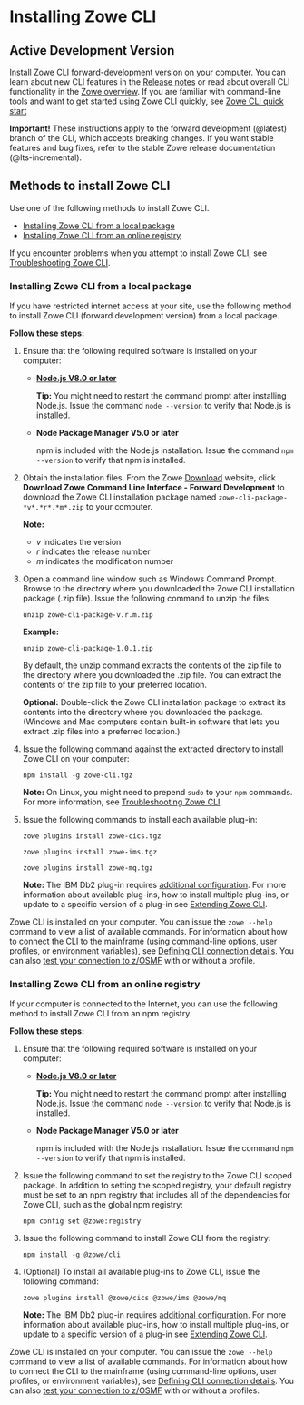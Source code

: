 # Installing Zowe CLI

## Active Development Version
Install Zowe CLI forward-development version on your computer. You can learn about new CLI features in the [Release notes](../getting-started/summaryofchanges.md) or read about overall CLI functionality in the [Zowe overview](../getting-started/overview.md). If you are familiar with command-line tools and want to get started using Zowe CLI quickly, see [Zowe CLI quick start](../getting-started/cli-getting-started.md)

**Important!** These instructions apply to the forward development (@latest) branch of the CLI, which accepts breaking changes. If you want stable features and bug fixes, refer to the stable Zowe release documentation (@lts-incremental). 

## Methods to install Zowe CLI

Use one of the following methods to install Zowe CLI.

- [Installing Zowe CLI from a local package](#installing-zowe-cli-from-a-local-package)
- [Installing Zowe CLI from an online registry](#installing-zowe-cli-from-an-online-registry)

If you encounter problems when you attempt to install Zowe CLI, see [Troubleshooting Zowe CLI](../troubleshoot/cli/troubleshoot-cli.md).

### Installing Zowe CLI from a local package

If you have restricted internet access at your site, use the following method to install Zowe CLI (forward development version) from a local package. 

**Follow these steps:**

1. Ensure that the following required software is installed on your computer:

    -  [**Node.js V8.0 or later**](https://nodejs.org/en/download/)

        **Tip:** You might need to restart the command prompt after installing Node.js. Issue the command `node --version` to verify that Node.js is installed.

    - **Node Package Manager V5.0 or later**

        npm is included with the Node.js installation. Issue the command `npm --version` to verify that npm is installed.

2. Obtain the installation files. From the Zowe [Download](https://zowe.org/download/) website, click **Download Zowe Command Line Interface - Forward Development** to download the Zowe CLI installation package named `zowe-cli-package-*v*.*r*.*m*.zip` to your computer.

    **Note:**
    -  *v* indicates the version
    -  *r* indicates the release number
    -  *m* indicates the modification number

3. Open a command line window such as Windows Command Prompt. Browse to the directory where you downloaded the Zowe CLI installation package (.zip file). Issue the following command to unzip the files:

    ```
    unzip zowe-cli-package-v.r.m.zip
    ```

    **Example:**

    ```
    unzip zowe-cli-package-1.0.1.zip
    ```

    By default, the unzip command extracts the contents of the zip file to the directory where you downloaded the .zip file. You can extract the contents of the zip file to your preferred location.

    **Optional:** Double-click the Zowe CLI installation package to extract its contents into the directory where you downloaded the package. (Windows and Mac computers contain built-in software that lets you extract .zip files into a preferred location.)

4. Issue the following command against the extracted directory to install Zowe CLI on your computer:

    ```
    npm install -g zowe-cli.tgz 
    ```

    **Note:** On Linux, you might need to prepend `sudo` to your `npm` commands. For more information, see [Troubleshooting Zowe CLI](../troubleshoot/cli/troubleshoot-cli.md).

5. Issue the following commands to install each available plug-in:

    ```
    zowe plugins install zowe-cics.tgz 
    ```

    ```
    zowe plugins install zowe-ims.tgz 
    ```

    ```
    zowe plugins install zowe-mq.tgz 
    ```

    **Note:** The IBM Db2 plug-in requires [additional configuration](cli-db2plugin.md#installing). For more information about available plug-ins, how to install multiple plug-ins, or update to a specific version of a plug-in see [Extending Zowe CLI](cli-extending.md).

Zowe CLI is installed on your computer. You can issue the `zowe --help` command to view a list of available commands. For information about how to connect the CLI to the mainframe (using command-line options, user profiles, or environment variables), see [Defining CLI connection details](cli-configuringcli.md#defining-zowe-cli-connection-details). You can also [test your connection to z/OSMF](cli-configuringcli.md#testing-zowe-cli-connection-to-z-osmf) with or without a profile.

### Installing Zowe CLI from an online registry

If your computer is connected to the Internet, you can use the following method to install Zowe CLI from an npm registry.

**Follow these steps:**

1. Ensure that the following required software is installed on your computer:

    - [**Node.js V8.0 or later**](https://nodejs.org/en/download/)

        **Tip:** You might need to restart the command prompt after installing Node.js. Issue the command `node --version` to verify that Node.js is installed.

    - **Node Package Manager V5.0 or later**

        npm is included with the Node.js installation. Issue the command `npm --version` to verify that npm is installed.

2. Issue the following command to set the registry to the Zowe CLI scoped package. In addition to setting the scoped registry, your default registry must be set to an npm registry that includes all of the dependencies for Zowe CLI, such as the global npm registry:

    ```
    npm config set @zowe:registry
    ```

3. Issue the following command to install Zowe CLI from the registry:

    ```
    npm install -g @zowe/cli
    ```

4. (Optional) To install all available plug-ins to Zowe CLI, issue the following command:

    ```
    zowe plugins install @zowe/cics @zowe/ims @zowe/mq
    ```

    **Note:** The IBM Db2 plug-in requires [additional configuration](cli-db2plugin.md#installing). For more information about available plug-ins, how to install multiple plug-ins, or update to a specific version of a plug-in see [Extending Zowe CLI](cli-extending.md).

Zowe CLI is installed on your computer. You can issue the `zowe --help` command to view a list of available commands. For information about how to connect the CLI to the mainframe (using command-line options, user profiles, or environment variables), see [Defining CLI connection details](cli-configuringcli.md#defining-zowe-cli-connection-details). You can also [test your connection to z/OSMF](cli-configuringcli.md#testing-zowe-cli-connection-to-z-osmf) with or without a profiles.



